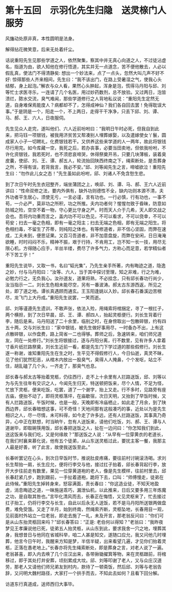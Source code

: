 # 第十五回　示羽化先生归隐　送灵榇门人服劳

风旛动处原非真，本性圆明是法身。

解得拈花微笑意，后来无处着纤尘。

话说重阳先生见那些学道之人，依然聚集，察其中并无真心向道之人，不过徒沾虚名，指道为由，欲人知他在修行悟道，其实并无一点道念，苦不便他散去，人必以假乱真，使法门不得清静矣: 想出一个妙法来，点了一点头，忽然大叫几声不好不好: 惊得那些人齐来相间，先生曰：“我不该出门，在路上受暑湿之气，使我心头结郁，身上起泡。”解衣与众人看，果然心头肿起，浑身是泡，慌得马丹阳与邱、刘等忙士求医寻乐，一连请了几个名医，用过妙药数剂，总不放验。又过两日，泡皆溃烂，脓水交流，臭气难闻，那些学道修行之人背地私议说：“重阳先生定然无道，自身难保焉能度人？病都却不了，怎得成神仙？我们各自回去罢！免得耽误大事。”于是阴是一个，阳走一个，不上两日，走得干干净净，只丢下邱、刘、谭、马、郝、王、六人，日夜服伺。

先生见众人走完，遂叫他们、六人近前吩咐曰：“我明日午时必死，但我自到此来，把马钰一项银钱，被我用济贫苦又帮凑别人埋葬嫁娶，以及遣嫁使女丫鬟，圆成家人小子一切聘礼，化费银钱若干。又供养这些来学道的人一两年，故此将银钱尽行用完。如今库藏一空，我死之后，若办丧事，必要当田卖地，但依我吩咐，不许化资银钱，我若死时，也不须悲哀啼哭，休得祭奠开吊，只要几块薄板，装着臭皮囊，使邱、刘、王、谭、郝五人，轮流抬回陕西终南之下，绳索断处，是吾葬身之所，不得有误，若背我言，我必不安。”邱、刘等闻先生之言，啼嘘欲泣！重阳先生曰：“勿作此儿女之态！”先生虽如此吩咐，邱、刘诸人不免含愁生悲。

到了次日午时先生衣冠整齐，端坐蒲团之上，唤邱、刘、谭、马、郝、王六人近前讲曰：“性命双修之法，要内外俱有，缺外功则德性不全，缺内功则本源不清，夫外功者平生居心，须使无亏，一言必谨，言有功也。一行必慎，行有功也，一事不苟，一介必严，莫非功之所积，功之所推。夫内功者何？惺惺勿致于昏昧，防意如防城之险，空空不着一物，守心更比守身之严。时而天人介于几希，天人即交战之会也。吾将内功重而言之，盖内功不可以色见，不可以看求，不可以侥幸，不可以苟安；扫去一毫之色相，即有一毫之阳主；扫去无端之色相，即有无端之阳生。将色相扫毒，不留生了芥蒂，则纯阳之体也。有等修道者，非不信心坚固，而弊在速成，工夫未到，便思证果。又百习吾道者，非不加意盘旋，而弊在安闲，日日淹淹欲睡，时时闷闷不乐，精神不振，艰于行持，不肯用工，岂不知一长一技，用尽无限心机，方得随心应手，半丝半缕，费尽了许多气力，方称心而足意，若学精仙者不下苦工乎！”

重阳先生说毕，又取一书，名曰“韬光集”，乃先生亲手所著，内有晦迹之道，隐逸之妙，付与马丹阳曰：“汝等、六人，当于其中探讨至理，知之非难，行之为难，必勉力行之，无负我心。汝孙道友，道果将熟，不必挂念，只有邱长春功行尚少，汝当指示一二。刘长生色相未能尽空，另有一番波涛。郝太古东游西返，所见之处，即了道之地。谭长真遇顾而通玄。王玉阳逢姚以入妙。邱长春石番溪边苦根尽，龙飞门上大丹成。”重阳先生说罢，一笑而逝。

邱、刘等谨遵先生遗训，不敢声张，依法入殓，用绳索将棺捆定，寻了一根扛子，两个横担，到了次日早晨，邱、王、谭、郝四人，抬起灵柩便行。刘长生背着行李，随后是来。马丹阳送了二十余里，临别之时，在身傍取出一包散碎银，约有四五十两，交与刘长生曰：“家中银钱，被先生做好事用尽，一时备办不出，上有这点散碎银，以作盘费，路上简省一二也得够。葬师之后，急速转来，咱们师兄道友，同在一处修行。”刘长生将银接过，逐与丹阳分离，行不数里，见有许多人拿着寸香片纸拦路祭奠，刘长生近前一看，都是先生门下学过道的那些假修行。刘长生遂一称谢，谁知重阳先生在生之时，生平见不得假修行人，今日仙逝，真灵不昧，见了他们犹然犯恶，从棺木内放出一股臭气，臭得人人掩鼻，个个发呕，站立不住，胡乱磕了几个头，一齐走了，那臭气也息。

邱长春与郝太古等抬着党柩，仍往西行，走不上十余里有人拦路送饭，邱、刘等以为与先生往年有交识之人，今闻先生归天，特送顿把饭来，尽个人情，不足为怪，忙放下灵柩，便来吃饭，吃罢，道了一个谢字，抬上又走。行不多时，见路旁有座古庙，便抬不动了，即将灵柩落坪，在庙歇宿，次日天明，又抬到了早饭时候，又有人拦路送饭，午饭时候，也是一般，天晚即有冷庙栖止，如此走了月余，到了陕西边界，邱长春暗想这事，可不奇怪！天地间那有这般凑巧的事，近处以为是先生相识之人，尽一尽情，未可料得，如今走了许多远，还有人拦路送饭，其事真乃奇异，心中正在默想，时当晌午，忽有人送饭来，请他们吃饭，刘、郝、王、谭与人道谢毕，即取碗筷用饭，邱长春把送饭之人，扯在一边问曰：“你怎知我们到此，送这饭来与我们吃，又是何缘故？”那送饭之人说：“从早有一位穿黄衣的老道长，在我们村襄来慕化说，他有五个徒弟，从山东送灵柩过此，要扰主客一餐，我那主人最是好善，听了此言，故使我送饭至此。”

长春听罢记在心头，到次日早饭时节，推说肚皮疼痛，要往前村讨碗滚汤喝。求刘长生帮抬一肩，长生应允，便将行李交与他，接过扛子抬着，邱长春背起行李，放开大步往前走有数里，果见一位穿黄道袍的老人，像是先生模样，往前村里去，邱长春赶紧几步，跑到跟前，一手扯着道袍，跪将下去，口叫：“师傅慢走，徒弟在此侍候。”重阳先生掉转身来，怒容满面，责长春曰：“你这造业徒，不知天地盈虚，消息晦迹之道，一昧施逞乖巧，漏泄仙机，以此推来，日后又要多用三年炼魔之功，是自取其咎也。”言毕化清风而去，长春正在悔悟，又见灵枢来了，忙去接过扛子抬工，仍将行李交与长生，自此以后永无人送饭，若不是马丹阳所送银两做盘费，难免受饿。又走了半月，始到终南，然绳索齐断，灵柩坠地，长春用目一观，见前面村外站立一位老翁，即走去施了一礼，未及开言，那老翁反问曰：“你们可是从山东抬灵柩回来吗？”邱长春答曰：“正是: 老伯何以得知？”老翁曰：“我昨夜梦见王孝廉说他已死，徒弟五人抬灵柩，从山东到此，要求我舍一穴之地，埋葬其身，我想昔日与他同在省城科举，咱二人甚是知交，遂随口应允，我又问他几时埋葬，他言今日午时，我醒来方知是梦，半信半疑，出来看望几遍，才见你们抬着灵柩，正落在愚老地上。”长春亦将先生绳索断处，即是葬身之言，对老人说了一遍。老翁甚喜，即入内去唤了几个庄汉出来，各带揪锄擢箕等物，来在灵柩跟前，将棺移过，即于其处打井安葬，顷刻累成大坟。邱、刘等叩谢了老人，又与众庄汉道劳，那老人又请他们师兄弟友到村内，款待了一顿斋饭，然后邱、刘等与老翁告辞，又问明大魏村路径，大家打一个拱手而去，不知此去如何？且看下回分解。

访道东行真道成，送师西归大事毕。

